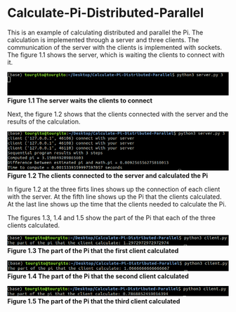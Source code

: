 # Calculate-Pi-Distributed-Parallel

This is an example of calculating distributed and parallel the Pi. The calculation is implemented through a server and three clients. The communication of the server with the clients is implemented with sockets. The figure 1.1 shows the server, which is waiting the clients to connect with it.</br>


<img src="Images/1.png"></br><b>Figure 1.1 The server waits the clients to connect</b></br>

Next, the figure 1.2 shows that the clients connected with the server and the results of the calculation. </br>

<img src="Images/2.png"></br><b>Figure 1.2 The clients connected to the server and calculated the Pi</b></br>

In figure 1.2 at the three firts lines shows up the connection of each client with the server. At the fifth line shows up the Pi that the clients calculated. At the last line shows up the time that the clients needed to calculate the Pi.</br>

The figures 1.3, 1.4 and 1.5 show the part of the Pi that each of the three clients calculated.</br>

<img src="Images/3.png"></br><b>Figure 1.3 The part of the Pi that the first client calculated</b></br>

<img src="Images/4.png"></br><b>Figure 1.4 The part of the Pi that the second client calculated</b></br>

<img src="Images/5.png"></br><b>Figure 1.5 The part of the Pi that the third client calculated</b></br>
